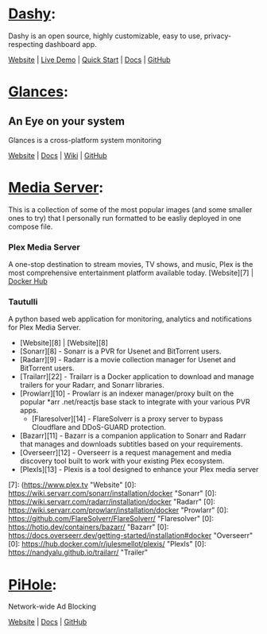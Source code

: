 # <ins>Dashy</ins>: #

Dashy is an open source, highly customizable, easy to use, privacy-respecting dashboard app. 

[Website][1] |  [Live Demo][4] |  [Quick Start][2] |  [Docs][3] |  [GitHub][5]

[1]: https://dashy.to                               "Website"
[2]: https://dashy.to/docs/quick-start              "Quick Start"
[3]: https://dashy.to/docs                          "Docs"
[4]: https://demo.dashy.to                          "Live Demo"
[5]: https://github.com/lissy93/dashy               "GitHub"


# <ins>Glances</ins>: #
## An Eye on your system ##

Glances is a cross-platform system monitoring

[Website][15] |  [Docs][17] | [Wiki][18] |  [GitHub][16]

[15]: https://nicolargo.github.io/glances/           "Website"
[17]: https://glances.readthedocs.io/en/latest/      "Docs"
[18]: https://github.com/nicolargo/glances/wiki      "Wiki"
[16]: https://github.com/nicolargo/glances          "GitHub"

# <ins>Media Server</ins>: #

This is a collection of some of the most popular images (and some smaller ones to try) that I personally run formatted to be easliy deployed in one compose file.

### Plex Media Server ###

A one-stop destination to stream movies, TV shows, and music, Plex is the most comprehensive entertainment platform available today.
[Website][7]  |  [Docker Hub][6] 

### Tautulli ###

A python based web application for monitoring, analytics and notifications for Plex Media Server.

- [Website][8]  |  [Website][8]
- [Sonarr][8] - Sonarr is a PVR for Usenet and BitTorrent users. 
- [Radarr][9] - Radarr is a movie collection manager for Usenet and BitTorrent users.
- [Trailarr][22] - Trailarr is a Docker application to download and manage trailers for your Radarr, and Sonarr libraries.
- [Prowlarr][10] - Prowlarr is an indexer manager/proxy built on the popular *arr .net/reactjs base stack to integrate with your various PVR apps. 
   - [Flaresolver][14] - FlareSolverr is a proxy server to bypass Cloudflare and DDoS-GUARD protection.
- [Bazarr][11] - Bazarr is a companion application to Sonarr and Radarr that manages and downloads subtitles based on your requirements.
- [Overseerr][12] - Overseerr is a request management and media discovery tool built to work with your existing Plex ecosystem.
- [PlexIs][13] - Plexis is a tool designed to enhance your Plex media server

[6]: https://hub.docker.com/r/plexinc/pms-docker/                    "Plex Media Server: Docker Hub"
[7]: (https://www.plex.tv                                            "Website"
[0]: https://wiki.servarr.com/sonarr/installation/docker             "Sonarr"
[0]: https://wiki.servarr.com/radarr/installation/docker             "Radarr"
[0]: https://wiki.servarr.com/prowlarr/installation/docker                     "Prowlarr"
[0]: https://github.com/FlareSolverr/FlareSolverr/                 "Flaresolver"
[0]: https://hotio.dev/containers/bazarr/                           "Bazarr"
[0]: https://docs.overseerr.dev/getting-started/installation#docker "Overseerr"
[0]: https://hub.docker.com/r/julesmellot/plexis/                   "PlexIs"
[0]: https://nandyalu.github.io/trailarr/                           "Trailer"

# <ins>PiHole</ins>: #

﻿﻿Network-wide Ad Blocking

[Website][19] |  [Docs][20] |  [GitHub][21]

[19]: https://pi-hole.net                            "Website"
[20]: https://docs.pi-hole.net                       "Docs"
[21]: https://github.com/pi-hole/docker-pi-hole        "GitHub"
